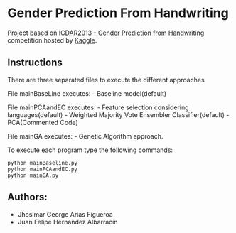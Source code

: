 # Gender Prediction From Handwriting

Project based on [ICDAR2013 - Gender Prediction from Handwriting](https://www.kaggle.com/c/icdar2013-gender-prediction-from-handwriting) competition hosted by [Kaggle](https://www.kaggle.com/).

## Instructions

There are three separated files to execute the different approaches

File mainBaseLine executes:
	- Baseline model(default)

File mainPCAandEC executes:
	- Feature selection considering languages(default)
	- Weighted Majority Vote Ensembler Classifier(default)
	- PCA(Commented Code)

File mainGA executes:
    - Genetic Algorithm approach.

To execute each program type the following commands:

    python mainBaseline.py
    python mainPCAandEC.py
    python mainGA.py

## Authors:

- Jhosimar George Arias Figueroa
- Juan Felipe Hernández Albarracín
